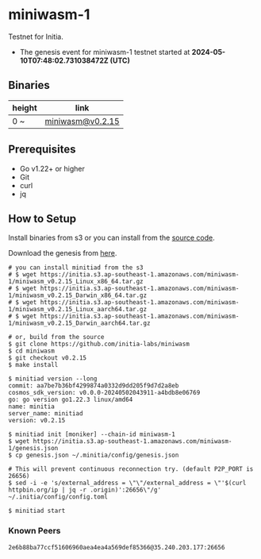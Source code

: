 # miniwasm-1

Testnet for Initia.

- The genesis event for miniwasm-1 testnet started at **2024-05-10T07:48:02.731038472Z (UTC)**

## Binaries

| height  | link  |
| ------- | ----- |
| 0      ~  | [miniwasm@v0.2.15](https://github.com/initia-labs/miniwasm/releases/tag/v0.2.15)                   |

## Prerequisites

- Go v1.22+ or higher
- Git
- curl
- jq

## How to Setup

Install binaries from s3 or you can install from the [source code](https://github.com/initia-labs/miniwasm).

Download the genesis from [here](https://initia.s3.ap-southeast-1.amazonaws.com/miniwasm-1/genesis.json).

```shell
# you can install minitiad from the s3
# $ wget https://initia.s3.ap-southeast-1.amazonaws.com/miniwasm-1/miniwasm_v0.2.15_Linux_x86_64.tar.gz
# $ wget https://initia.s3.ap-southeast-1.amazonaws.com/miniwasm-1/miniwasm_v0.2.15_Darwin_x86_64.tar.gz 
# $ wget https://initia.s3.ap-southeast-1.amazonaws.com/miniwasm-1/miniwasm_v0.2.15_Linux_aarch64.tar.gz 
# $ wget https://initia.s3.ap-southeast-1.amazonaws.com/miniwasm-1/miniwasm_v0.2.15_Darwin_aarch64.tar.gz

# or, build from the source
$ git clone https://github.com/initia-labs/miniwasm
$ cd miniwasm
$ git checkout v0.2.15
$ make install

$ minitiad version --long
commit: aa7be7b36bf4299874a0332d9dd205f9d7d2a8eb
cosmos_sdk_version: v0.0.0-20240502043911-a4bdb8e06769
go: go version go1.22.3 linux/amd64
name: minitia
server_name: minitiad
version: v0.2.15

$ minitiad init [moniker] --chain-id miniwasm-1
$ wget https://initia.s3.ap-southeast-1.amazonaws.com/miniwasm-1/genesis.json
$ cp genesis.json ~/.minitia/config/genesis.json

# This will prevent continuous reconnection try. (default P2P_PORT is 26656)
$ sed -i -e 's/external_address = \"\"/external_address = \"'$(curl httpbin.org/ip | jq -r .origin)':26656\"/g' ~/.initia/config/config.toml

$ minitiad start
```

### Known Peers

```sh
2e6b88ba77ccf51606960aea4ea4a569def85366@35.240.203.177:26656
```

